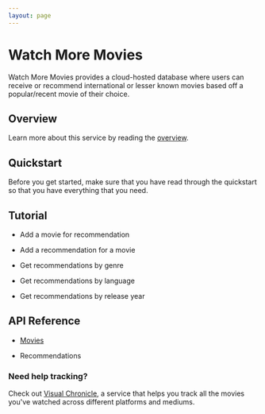 ```yaml
---
layout: page
---
```


# Watch More Movies

Watch More Movies provides a cloud-hosted database where users can receive or recommend international or lesser known movies based off a popular/recent movie of their choice.

## Overview

Learn more about this service by reading the [overview](overview.md).

## Quickstart

Before you get started, make sure that you have read through the quickstart so that you have everything that you need.

## Tutorial

* Add a movie for recommendation

* Add a recommendation for a movie

* Get recommendations by genre

* Get recommendations by language

* Get recommendations by release year

## API Reference

* [Movies](api/movies)

* Recommendations

### Need help tracking?

Check out [Visual Chronicle](https://conjaytech.github.io/visual-chronicle/), a service that helps you track all the movies you've watched across different platforms and mediums.
